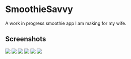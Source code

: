 #  SmoothieSavvy

A work in progress smoothie app I am making for my wife. 

## Screenshots

![](https://github.com/djcopley/SmoothieSavvy/blob/main/Images/Simulator%20Screen%20Shot%20-%20iPhone%2014%20Pro%20-%202023-03-20%20at%2012.35.31.png?raw=true)
![](https://github.com/djcopley/SmoothieSavvy/blob/main/Images/Simulator%20Screen%20Shot%20-%20iPhone%2014%20Pro%20-%202023-03-20%20at%2012.35.42.png?raw=true)
![](https://github.com/djcopley/SmoothieSavvy/blob/main/Images/Simulator%20Screen%20Shot%20-%20iPhone%2014%20Pro%20-%202023-03-20%20at%2012.35.56.png?raw=true)
![](https://github.com/djcopley/SmoothieSavvy/blob/main/Images/Simulator%20Screen%20Shot%20-%20iPhone%2014%20Pro%20-%202023-03-20%20at%2012.36.09.png?raw=true)
![](https://github.com/djcopley/SmoothieSavvy/blob/main/Images/Simulator%20Screen%20Shot%20-%20iPhone%2014%20Pro%20-%202023-03-20%20at%2012.39.49.png?raw=true)
![](https://github.com/djcopley/SmoothieSavvy/blob/main/Images/Simulator%20Screen%20Shot%20-%20iPhone%2014%20Pro%20-%202023-03-20%20at%2012.39.51.png?raw=true)
